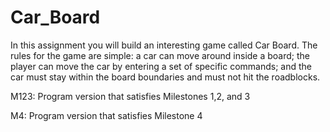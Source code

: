 # Car_Board
In this assignment you will build an interesting game called Car Board. The rules for the game are simple: a car can move around inside a board; the player can move the car by entering a set of specific commands; and the car must stay within the board boundaries and must not hit the roadblocks.

M123: Program version that satisfies Milestones 1,2, and 3

M4: Program version that satisfies Milestone 4
